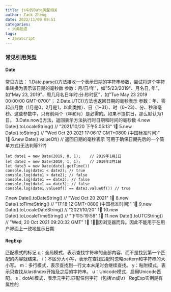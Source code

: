 ```yaml
---
title: js中的Date类型相关
author: Zack Zheng
date: 2022/11/09 09:51
categories:
 - 大海拾遗
tags:
 - JavaScript
---
```


### 常见引用类型
#### Date
常见方法：
1.Date.parse()方法接收一个表示日期的字符串参数，尝试将这个字符串转换为表示该日期的毫秒数
参数：月/日/年”，如"5/23/2019"、月名日, 年”，如"May 23, 2019"、周几月名日年时:分:秒时区”，如"Tue May 23 2019 00:00:00 GMT-0700"；
2.Date.UTC()方法也返回日期的毫秒表示
参数：年、零起点月数（1月是0，2月是1，以此类推）、日（1~31）、时（0~23）、分、秒和毫秒。这些参数中，只有前两个（年和月）是必需的。如果不提供日，那么默认为1日。
3.Date.now()方法，返回表示方法执行时日期和时间的毫秒数
4.new Date().toLocaleString() // "2021/10/20 下午5:05:13"  1⃣️
5.new Date().toString() // "Wed Oct 20 2021 17:06:17 GMT+0800 (中国标准时间)" 1⃣️
6.new Date().valueOf() // 返回日期的毫秒表示
可用于确保日期先后的一个简单方式(无法判等???)
```
let date1 = new Date(2019, 0, 1);    // 2019年1月1日
let date2 = new Date(2019, 1, 1);    // 2019年2月1日
let date3 = new Date(date1.getTime()) 
console.log(date1 < date2); // true 
console.log(date1 > date2); // false 
console.log(date1 == date3); // false 
console.log(date1 == date3); // false 
console.log(date1.valueOf() == date3.valueOf()) // true
```
7.new Date().toDateString()  // "Wed Oct 20 2021" 1⃣️
8.new Date().toTimeString()  // "17:18:12 GMT+0800 (中国标准时间)" 1⃣️
9.new Date().toLocaleDateString() // "2021/10/20" 1⃣️
10.new Date().toLocaleTimeString() // "下午5:19:58" 1⃣️
11.new Date().toUTCString()  // "Wed, 20 Oct 2021 09:20:32 GMT" 1⃣️
1⃣️：因浏览器而异。因此不能用于在用户界面上一致地显示日期
#### RegExp
匹配模式的标记
g：全局模式，表示查找字符串的全部内容，而不是找到第一个匹配的内容就结束。
i：不区分大小写，表示在查找匹配时忽略pattern和字符串的大小写。
m：多行模式，表示查找到一行文本末尾时会继续查找。
y：粘附模式，表示只查找从lastIndex开始及之后的字符串。
u：Unicode模式，启用Unicode匹配。
s：dotAll模式，表示元字符.匹配任何字符（包括\n或\r）
RegExp实例是有属性的
